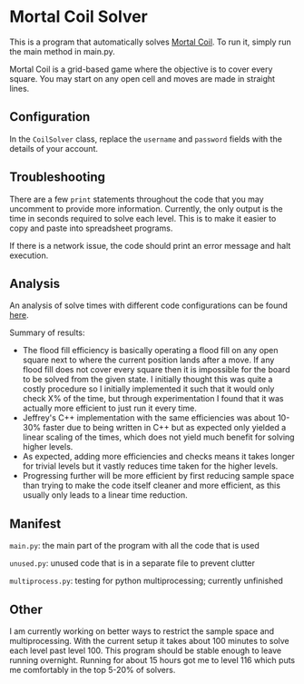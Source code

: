 # Mortal Coil Solver

This is a program that automatically solves [Mortal Coil](http://www.hacker.org/coil/).
To run it, simply run the main method in main.py.

Mortal Coil is a grid-based game where the objective is to cover every square. You may start on any open cell and moves
are made in straight lines.

## Configuration

In the `CoilSolver` class, replace the `username` and `password` fields with the details of your account.

## Troubleshooting
There are a few `print` statements throughout the code that you may uncomment to provide more information.
Currently, the only output is the time in seconds required to solve each level. This is to make it easier to copy and
paste into spreadsheet programs.

If there is a network issue, the code should print an error message and halt execution.

## Analysis
An analysis of solve times with different code configurations can be found
[here](https://docs.google.com/spreadsheets/d/1haVOjHmv1FbwTe6wuaShBAYTH-FWUpRFSENnQx9egyU/edit?usp=sharing).

Summary of results:
- The flood fill efficiency is basically operating a flood fill on any open square next to where the current position
lands after a move. If any flood fill does not cover every square then it is impossible for the board to be solved from
the given state. I initially thought this was quite a costly procedure so I initially implemented it such that it would
only check X% of the time, but through experimentation I found that it was actually more efficient to just run it every
time.
- Jeffrey's C++ implementation with the same efficiencies was about 10-30% faster due to being written in C++ but as
expected only yielded a linear scaling of the times, which does not yield much benefit for solving higher levels.
- As expected, adding more efficiencies and checks means it takes longer for trivial levels but it vastly reduces time
taken for the higher levels.
- Progressing further will be more efficient by first reducing sample space than trying to make the code itself cleaner
and more efficient, as this usually only leads to a linear time reduction.


## Manifest
`main.py`: the main part of the program with all the code that is used

`unused.py`: unused code that is in a separate file to prevent clutter

`multiprocess.py`: testing for python multiprocessing; currently unfinished

## Other
I am currently working on better ways to restrict the sample space and multiprocessing. With the current setup it takes
about 100 minutes to solve each level past level 100. This program should be stable enough to leave running overnight.
Running for about 15 hours got me to level 116 which puts me comfortably in the top 5-20% of solvers.